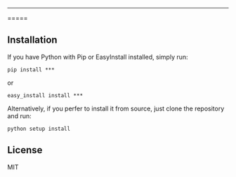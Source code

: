 ***
=====


Installation
------------

If you have Python with Pip or EasyInstall installed, simply run:

```shell
pip install ***
```

or

```shell
easy_install install ***
```

Alternatively, if you perfer to install it from source, just clone the repository and run:

```shell
python setup install
```

License
-------

MIT
